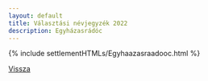 ```yaml
---
layout: default
title: Választási névjegyzék 2022
description: Egyházasrádóc
---
```


{% include settlementHTMLs/Egyhaazasraadooc.html %}

[Vissza](./)
